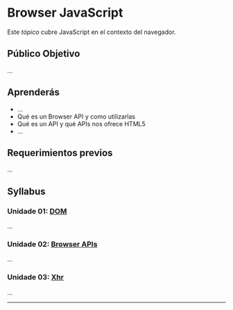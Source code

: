 # Browser JavaScript

Este _tópico_ cubre JavaScript en el contexto del navegador.

## Público Objetivo

...

## Aprenderás

* ...
* Qué es un Browser API y como utilizarlas
* Qué es un API y qué APIs nos ofrece HTML5
* ...

## Requerimientos previos

...

## Syllabus

### Unidade 01: [DOM](01-dom)

...

### Unidade 02: [Browser APIs](02-browser-apis)

...

### Unidade 03: [Xhr](03-xhr)

...

***
